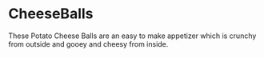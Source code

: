 # CheeseBalls 
These Potato Cheese Balls are an easy to make appetizer which is crunchy from outside and gooey and cheesy from inside.
